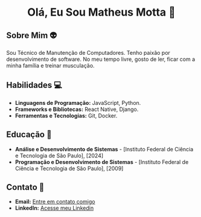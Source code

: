 <center><h1> Olá, Eu Sou Matheus Motta 👋 </h1></center>

## Sobre Mim 👽

Sou Técnico de Manutenção de Computadores. Tenho paixão por desenvolvimento de software. No meu tempo livre, gosto de ler, ficar com a minha família e treinar musculação.

## Habilidades 💻

- **Linguagens de Programação:** JavaScript, Python. 
- **Frameworks e Bibliotecas:** React Native, Django.
- **Ferramentas e Tecnologias:** Git, Docker.

## Educação 📗

- **Análise e Desenvolvimento de Sistemas** - [Instituto Federal de Ciência e Tecnologia de São Paulo], [2024]
- **Programação e Desenvolvimento de Sistemas** - [Instituto Federal de Ciência e Tecnologia de São Paulo], [2009]


## Contato 📍

- **Email:** [Entre em contato comigo](mmmattos13@gmail.com)
- **LinkedIn:** [Acesse meu Linkedin](https://www.linkedin.com/in/matheus-motta-8ab782210/)
